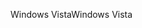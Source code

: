 <span data-ttu-id="e7564-101">Windows Vista</span><span class="sxs-lookup"><span data-stu-id="e7564-101">Windows Vista</span></span>